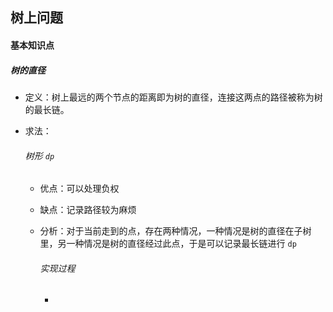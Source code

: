 ## 树上问题

#### 基本知识点

##### 树的直径

- 定义：树上最远的两个节点的距离即为树的直径，连接这两点的路径被称为树的最长链。

- 求法：

  ###### 树形 `dp`

  - 优点：可以处理负权

  - 缺点：记录路径较为麻烦

  - 分析：对于当前走到的点，存在两种情况，一种情况是树的直径在子树里，另一种情况是树的直径经过此点，于是可以记录最长链进行 `dp`

    ###### 实现过程

    - 